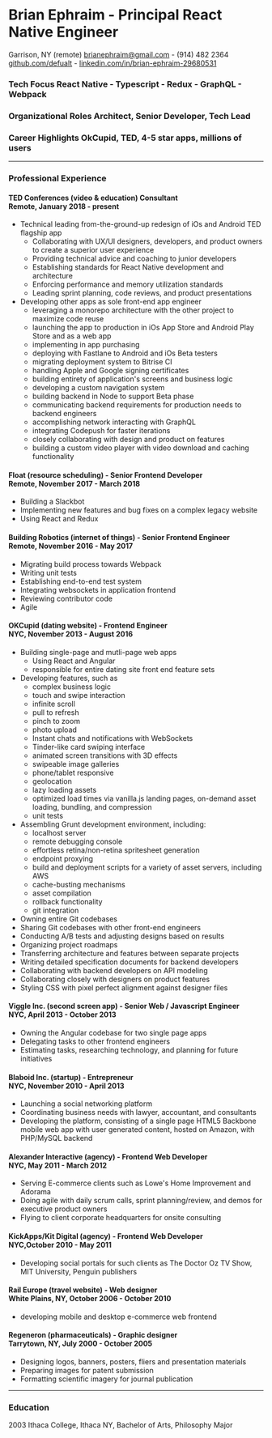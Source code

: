 # **Brian Ephraim** - Principal React Native Engineer

Garrison, NY (remote)
[brianephraim@gmail.com](mailto://brianephraim@gmail.com) - (914) 482 2364
[github.com/defualt](https://github.com/brianephraim) - [linkedin.com/in/brian-ephraim-29680531](https://www.linkedin.com/in/brian-ephraim-29680531)  

### **Tech Focus** React Native - Typescript - Redux - GraphQL - Webpack

### **Organizational Roles** Architect, Senior Developer, Tech Lead

### **Career Highlights** OkCupid, TED, 4-5 star apps, millions of users

---

### **Professional Experience**
#### **TED Conferences** (video & education) Consultant<br />Remote, January 2018 - present
- Technical leading from-the-ground-up redesign of iOs and Android TED flagship app
	- Collaborating with UX/UI designers, developers, and product owners to create a superior user experience
	- Providing technical advice and coaching to junior developers
	- Establishing standards for React Native development and architecture
	- Enforcing performance and memory utilization standards
	- Leading sprint planning, code reviews, and product presentations
- Developing other apps as sole front-end app engineer
	- leveraging a monorepo architecture with the other project to maximize code reuse
	- launching the app to production in iOs App Store and Android Play Store and as a web app
	- implementing in app purchasing
	- deploying with Fastlane to Android and iOs Beta testers
	- migrating deployment system to Bitrise CI
	- handling Apple and Google signing certificates
	- building entirety of application's screens and business logic
	- developing a custom navigation system
	- building backend in Node to support Beta phase
	- communicating backend requirements for production needs to backend engineers
	- accomplishing network interacting with GraphQL
	- integrating Codepush for faster iterations
	- closely collaborating with design and product on features
	- building a custom video player with video download and caching functionality


#### **Float** (resource scheduling) - Senior Frontend Developer<br />Remote, November 2017 - March 2018
- Building a Slackbot
- Implementing new features and bug fixes on a complex legacy website
- Using React and Redux

#### **Building Robotics** (internet of things) - Senior Frontend Engineer<br />Remote, November 2016 - May 2017
- Migrating build process towards Webpack
- Writing unit tests
- Establishing end-to-end test system
- Integrating websockets in application frontend
- Reviewing contributor code
- Agile

#### **OKCupid** (dating website) - Frontend Engineer<br />NYC, November 2013 - August 2016
- Building single-page and mutli-page web apps
	- Using React and Angular
	- responsible for entire dating site front end feature sets
- Developing features, such as
	- complex business logic
	- touch and swipe interaction
	- infinite scroll
	- pull to refresh
	- pinch to zoom
	- photo upload
	- Instant chats and notifications with WebSockets
	- Tinder-like card swiping interface
	- animated screen transitions with 3D effects
	- swipeable image galleries
	- phone/tablet responsive
	- geolocation
	- lazy loading assets
	- optimized load times via vanilla.js landing pages, on-demand asset loading, bundling, and compression
	- unit tests
- Assembling Grunt development environment, including:
	- localhost server
	- remote debugging console
	- effortless retina/non-retina spritesheet generation
	- endpoint proxying
	- build and deployment scripts for a variety of asset servers, including AWS
	- cache-busting mechanisms
	- asset compilation
	- rollback functionality
	- git integration
- Owning entire Git codebases
- Sharing Git codebases with other front-end engineers
- Conducting A/B tests and adjusting designs based on results
- Organizing project roadmaps
- Transferring architecture and features between separate projects
- Writing detailed specification documents for backend developers
- Collaborating with backend developers on API modeling
- Collaborating closely with designers on product features
- Styling CSS with pixel perfect alignment against designer files

#### **Viggle Inc.** (second screen app) - Senior Web / Javascript Engineer<br />NYC, April 2013 - October 2013
- Owning the Angular codebase for two single page apps
- Delegating tasks to other frontend engineers
- Estimating tasks, researching technology, and planning for future initiatives


#### **Blaboid Inc.** (startup) - Entrepreneur<br />NYC, November 2010 - April 2013
- Launching a social networking platform
- Coordinating business needs with lawyer, accountant, and consultants
- Developing the platform, consisting of a single page HTML5 Backbone mobile web app with user generated content, hosted on Amazon, with PHP/MySQL backend


#### **Alexander Interactive** (agency) - Frontend Web Developer<br />NYC, May 2011 - March 2012
- Serving E-commerce clients such as Lowe's Home Improvement and Adorama
- Doing agile with daily scrum calls, sprint planning/review, and demos for executive product owners
- Flying to client corporate headquarters for onsite consulting


#### **KickApps/Kit Digital** (agency) - Frontend Web Developer<br />NYC,October 2010 - May 2011
- Developing social portals for such clients as The Doctor Oz TV Show, MIT University, Penguin publishers


#### **Rail Europe** (travel website) - Web designer<br />White Plains, NY, October 2006 - October 2010
- developing mobile and desktop e-commerce web frontend

#### **Regeneron** (pharmaceuticals) - Graphic designer<br />Tarrytown, NY, July 2000 - October 2005
- Designing logos, banners, posters, fliers and presentation materials
- Preparing images for patent submission
- Formatting scientific imagery for journal publication


---

### **Education**
2003 Ithaca College, Ithaca NY, Bachelor of Arts, Philosophy Major
